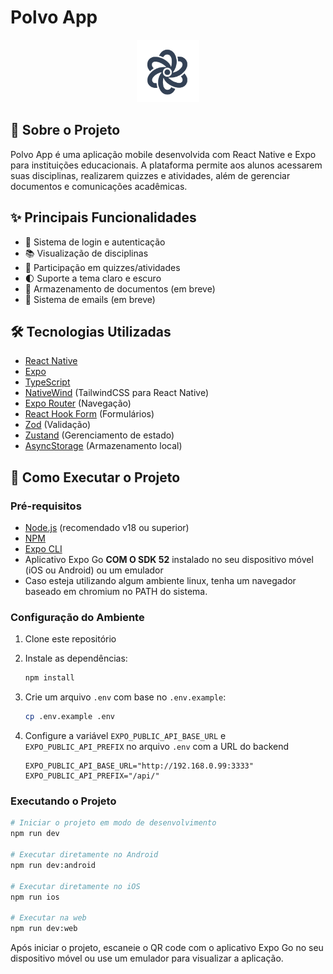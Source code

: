 # Polvo App

<div align="center">
  <img src="./assets/images/logo-black.svg" alt="Polvo Logo" width="100" />
</div>

## 📱 Sobre o Projeto

Polvo App é uma aplicação mobile desenvolvida com React Native e Expo para instituições educacionais. A plataforma permite aos alunos acessarem suas disciplinas, realizarem quizzes e atividades, além de gerenciar documentos e comunicações acadêmicas.

## ✨ Principais Funcionalidades

- 🔐 Sistema de login e autenticação
- 📚 Visualização de disciplinas
- 📝 Participação em quizzes/atividades
- 🌓 Suporte a tema claro e escuro
- 📂 Armazenamento de documentos (em breve)
- 📧 Sistema de emails (em breve)

## 🛠️ Tecnologias Utilizadas

- [React Native](https://reactnative.dev/)
- [Expo](https://expo.dev/)
- [TypeScript](https://www.typescriptlang.org/)
- [NativeWind](https://www.nativewind.dev/) (TailwindCSS para React Native)
- [Expo Router](https://docs.expo.dev/routing/introduction/) (Navegação)
- [React Hook Form](https://react-hook-form.com/) (Formulários)
- [Zod](https://zod.dev/) (Validação)
- [Zustand](https://github.com/pmndrs/zustand) (Gerenciamento de estado)
- [AsyncStorage](https://react-native-async-storage.github.io/async-storage/) (Armazenamento local)

## 🚀 Como Executar o Projeto

### Pré-requisitos

- [Node.js](https://nodejs.org/en/) (recomendado v18 ou superior)
- [NPM](https://www.npmjs.com/)
- [Expo CLI](https://docs.expo.dev/get-started/installation/)
- Aplicativo Expo Go **COM O SDK 52** instalado no seu dispositivo móvel (iOS ou Android) ou um emulador
- Caso esteja utilizando algum ambiente linux, tenha um navegador baseado em chromium no PATH do sistema.

### Configuração do Ambiente

1. Clone este repositório
2. Instale as dependências:
   ```bash
   npm install
   ```
3. Crie um arquivo `.env` com base no `.env.example`:
   ```bash
   cp .env.example .env
   ```
4. Configure a variável `EXPO_PUBLIC_API_BASE_URL` e `EXPO_PUBLIC_API_PREFIX` no arquivo `.env` com a URL do backend

   ```env
   EXPO_PUBLIC_API_BASE_URL="http://192.168.0.99:3333"
   EXPO_PUBLIC_API_PREFIX="/api/"
   ```

### Executando o Projeto

```bash
# Iniciar o projeto em modo de desenvolvimento
npm run dev

# Executar diretamente no Android
npm run dev:android

# Executar diretamente no iOS
npm run ios

# Executar na web
npm run dev:web
```

Após iniciar o projeto, escaneie o QR code com o aplicativo Expo Go no seu dispositivo móvel ou use um emulador para visualizar a aplicação.
